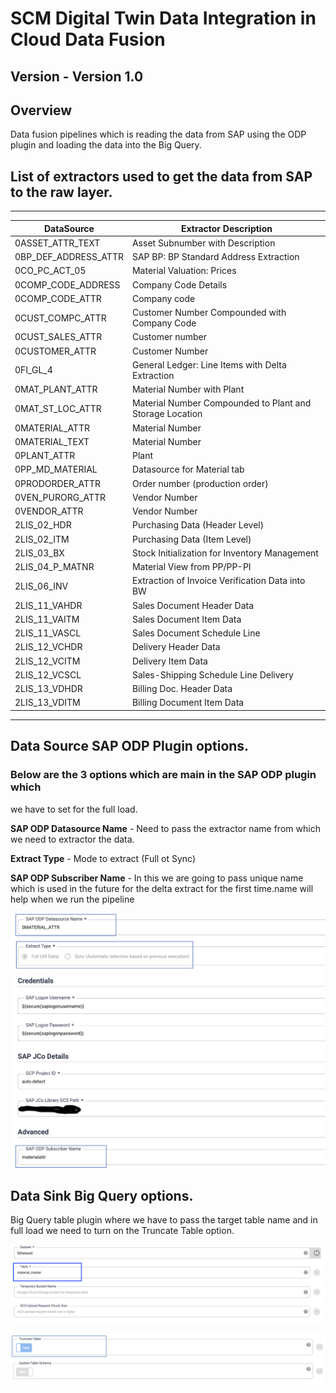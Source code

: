 # SCM Digital Twin Data Integration in Cloud Data Fusion

## Version - Version 1.0

## Overview

Data fusion pipelines which is reading the data from SAP using the ODP
plugin and loading the data into the Big Query.

## List of extractors used to get the data from SAP to the raw layer.

  -----------------------------------------------------------------------
  **DataSource**         |**Extractor Description**
  ---------------------- |------------------------------------------------
  0ASSET_ATTR_TEXT       |Asset Subnumber with Description
  0BP_DEF_ADDRESS_ATTR   |SAP BP: BP Standard Address Extraction
  0CO_PC_ACT_05          |Material Valuation: Prices
  0COMP_CODE_ADDRESS     |Company Code Details
  0COMP_CODE_ATTR        |Company code
  0CUST_COMPC_ATTR       |Customer Number Compounded with Company Code
  0CUST_SALES_ATTR       |Customer number
  0CUSTOMER_ATTR         |Customer Number
  0FI_GL_4               |General Ledger: Line Items with Delta Extraction
  0MAT_PLANT_ATTR        |Material Number with Plant
  0MAT_ST_LOC_ATTR       |Material Number Compounded to Plant and Storage Location
  0MATERIAL_ATTR         |Material Number
  0MATERIAL_TEXT         |Material Number
  0PLANT_ATTR            |Plant
  0PP_MD_MATERIAL        |Datasource for Material tab
  0PRODORDER_ATTR        |Order number (production order)
  0VEN_PURORG_ATTR       |Vendor Number
  0VENDOR_ATTR           |Vendor Number
  2LIS_02_HDR            |Purchasing Data (Header Level)
  2LIS_02_ITM            |Purchasing Data (Item Level)
  2LIS_03_BX             |Stock Initialization for Inventory Management
  2LIS_04_P\_MATNR       |Material View from PP/PP-PI
  2LIS_06_INV            |Extraction of Invoice Verification Data into BW
  2LIS_11_VAHDR          |Sales Document Header Data
  2LIS_11_VAITM          |Sales Document Item Data
  2LIS_11_VASCL          |Sales Document Schedule Line
  2LIS_12_VCHDR          |Delivery Header Data
  2LIS_12_VCITM          |Delivery Item Data
  2LIS_12_VCSCL          |Sales-Shipping Schedule Line Delivery
  2LIS_13_VDHDR          |Billing Doc. Header Data
  2LIS_13_VDITM          |Billing Document Item Data
  -----------------------------------------------------------------------

## Data Source SAP ODP Plugin options.

### Below are the 3 options which are main in the SAP ODP plugin which
we have to set for the full load.

**SAP ODP Datasource Name** - Need to pass the extractor name from which
we need to extractor the data.

**Extract Type** - Mode to extract (Full ot Sync)

**SAP ODP Subscriber Name** - In this we are going to pass unique name
which is used in the future for the delta extract for the first
time.name will help when we run the pipeline

![](.//media/image3.png)

## Data Sink Big Query options.

Big Query table plugin where we have to pass the target table name and
in full load we need to turn on the Truncate Table option.

![](.//media/image2.png)

![](.//media/image1.png)
